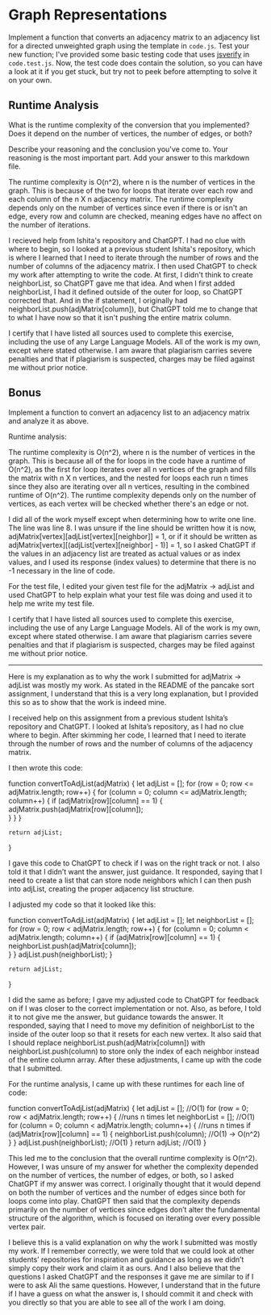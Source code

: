 # Graph Representations

Implement a function that converts an adjacency matrix to an adjacency list for
a directed unweighted graph using the template in `code.js`. Test your new
function; I've provided some basic testing code that uses
[jsverify](https://jsverify.github.io/) in `code.test.js`. Now, the test code
does contain the solution, so you can have a look at it if you get stuck, but
try not to peek before attempting to solve it on your own.

## Runtime Analysis

What is the runtime complexity of the conversion that you implemented? Does it
depend on the number of vertices, the number of edges, or both?

Describe your reasoning and the conclusion you've come to. Your reasoning is the
most important part. Add your answer to this markdown file.

The runtime complexity is O(n^2), where n is the number of vertices in the graph.  This is because of the two for loops that iterate over each row and each column of the n X n adjacency matrix.  The runtime complexity depends only on the number of vertices since even if there is or isn't an edge, every row and column are checked, meaning edges have no affect on the number of iterations.

I recieved help from Ishita's repository and ChatGPT.  I had no clue with where to begin, so I looked at a previous student Ishita's repository, which is where I learned that I need to iterate through the number of rows and the number of columns of the adjacency matrix.  I then used ChatGPT to check my work after attempting to write the code.  At first, I didn't think to create neighborList, so ChatGPT gave me that idea.  And when I first added neighborList, I had it defined outside of the outer for loop, so ChatGPT corrected that.  And in the if statement, I originally had neighborList.push(adjMatrix[column]), but ChatGPT told me to change that to what I have now so that it isn't pushing the entire matrix column.

I certify that I have listed all sources used to complete this exercise, including the use of any Large Language Models.  All of the work is my own, except where stated otherwise.  I am aware that plagiarism carries severe penalties and that if plagiarism is suspected, charges may be filed against me without prior notice.

## Bonus

Implement a function to convert an adjacency list to an adjacency matrix and
analyze it as above.

Runtime analysis:

The runtime complexity is O(n^2), where n is the number of vertices in the graph.  This is because all of the for loops in the code have a runtime of O(n^2), as the first for loop iterates over all n vertices of the graph and fills the matrix with n X n vertices, and the nested for loops each run n times since they also are iterating over all n vertices, resulting in the combined runtime of O(n^2).  The runtime complexity depends only on the number of vertices, as each vertex will be checked whether there's an edge or not.

I did all of the work myself except when determining how to write one line.  The line was line 8.  I was unsure if the line should be written how it is now, adjMatrix[vertex][adjList[vertex][neighbor]] = 1, or if it should be written as adjMatrix[vertex][(adjList[vertex][neighbor] - 1)] = 1, so I asked ChatGPT if the values in an adjacency list are treated as actual values or as index values, and I used its response (index values) to determine that there is no -1 necessary in the line of code.

For the test file, I edited your given test file for the adjMatrix -> adjList and used ChatGPT to help explain what your test file was doing and used it to help me write my test file.

I certify that I have listed all sources used to complete this exercise, including the use of any Large Language Models.  All of the work is my own, except where stated otherwise.  I am aware that plagiarism carries severe penalties and that if plagiarism is suspected, charges may be filed against me without prior notice.

----------

Here is my explanation as to why the work I submitted for adjMatrix -> adjList was mostly my work.  As stated in the README of the pancake sort assignment, I understand that this is a very long explanation, but I provided this so as to show that the work is indeed mine.

I received help on this assignment from a previous student Ishita’s repository and ChatGPT.  I looked at Ishita’s repository, as I had no clue where to begin.  After skimming her code, I learned that I need to iterate through the number of rows and the number of columns of the adjacency matrix.

I then wrote this code:

function convertToAdjList(adjMatrix) {
    let adjList = [];
    for (row = 0; row <= adjMatrix.length; row++) {
        for (column = 0; column <= adjMatrix.length; column++) {
            if (adjMatrix[row][column] == 1) {
                adjMatrix.push(adjMatrix[row][column]);    
            }
        }
    }
    
    return adjList; 
}

I gave this code to ChatGPT to check if I was on the right track or not.  I also told it that I didn’t want the answer, just guidance.  It responded, saying that I need to create a list that can store node neighbors which I can then push into adjList, creating the proper adjacency list structure.

I adjusted my code so that it looked like this:

function convertToAdjList(adjMatrix) {
    let adjList = [];
    let neighborList = [];
    for (row = 0; row < adjMatrix.length; row++) {
        for (column = 0; column < adjMatrix.length; column++) {
            if (adjMatrix[row][column] == 1) {
                neighborList.push(adjMatrix[column]);    
            }
        }
        adjList.push(neighborList);
    }
    
    return adjList;
 
}

I did the same as before; I gave my adjusted code to ChatGPT for feedback on if I was closer to the correct implementation or not.  Also, as before, I told it to not give me the answer, but guidance towards the answer.  It responded, saying that I need to move my definition of neighborList to the inside of the outer loop so that it resets for each new vertex.  It also said that I should replace neighborList.push(adjMatrix[column]) with neighborList.push(column) to store only the index of each neighbor instead of the entire column array.  After these adjustments, I came up with the code that I submitted.

For the runtime analysis, I came up with these runtimes for each line of code:

function convertToAdjList(adjMatrix) {
    let adjList = []; //O(1)
    for (row = 0; row < adjMatrix.length; row++) { //runs n times
        let neighborList = []; //O(1)
        for (column = 0; column < adjMatrix.length; column++) { //runs n times
            if (adjMatrix[row][column] == 1) {
                neighborList.push(column); //O(1) -> O(n^2)  
            }
        }
        adjList.push(neighborList); //O(1)
    }
    return adjList; //O(1)
}

This led me to the conclusion that the overall runtime complexity is O(n^2).  However, I was unsure of my answer for whether the complexity depended on the number of vertices, the number of edges, or both, so I asked ChatGPT if my answer was correct.  I originally thought that it would depend on both the number of vertices and the number of edges since both for loops come into play.  ChatGPT then said that the complexity depends primarily on the number of vertices since edges don’t alter the fundamental structure of the algorithm, which is focused on iterating over every possible vertex pair. 

I believe this is a valid explanation on why the work I submitted was mostly my work.  If I remember correctly, we were told that we could look at other students’ repositories for inspiration and guidance as long as we didn’t simply copy their work and claim it as ours.  And I also believe that the questions I asked ChatGPT and the responses it gave me are similar to if I were to ask Ali the same questions.  However, I understand that in the future if I have a guess on what the answer is, I should commit it and check with you directly so that you are able to see all of the work I am doing.
